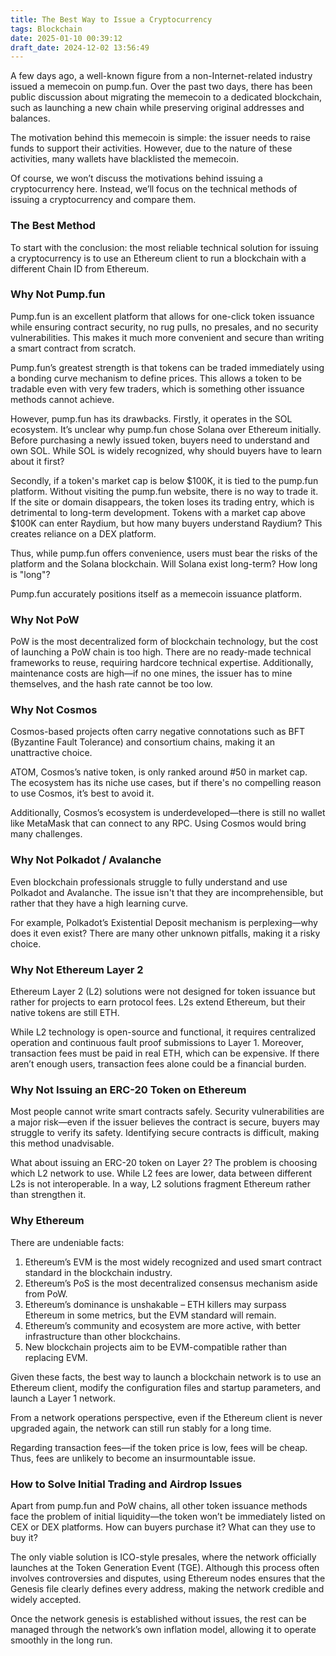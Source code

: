```yaml
---
title: The Best Way to Issue a Cryptocurrency
tags: Blockchain
date: 2025-01-10 00:39:12
draft_date: 2024-12-02 13:56:49
---
```


A few days ago, a well-known figure from a non-Internet-related industry issued a memecoin on pump.fun. Over the past two days, there has been public discussion about migrating the memecoin to a dedicated blockchain, such as launching a new chain while preserving original addresses and balances.

The motivation behind this memecoin is simple: the issuer needs to raise funds to support their activities. However, due to the nature of these activities, many wallets have blacklisted the memecoin.

Of course, we won’t discuss the motivations behind issuing a cryptocurrency here. Instead, we’ll focus on the technical methods of issuing a cryptocurrency and compare them.

### The Best Method

To start with the conclusion: the most reliable technical solution for issuing a cryptocurrency is to use an Ethereum client to run a blockchain with a different Chain ID from Ethereum.

### Why Not Pump.fun

Pump.fun is an excellent platform that allows for one-click token issuance while ensuring contract security, no rug pulls, no presales, and no security vulnerabilities. This makes it much more convenient and secure than writing a smart contract from scratch.

Pump.fun’s greatest strength is that tokens can be traded immediately using a bonding curve mechanism to define prices. This allows a token to be tradable even with very few traders, which is something other issuance methods cannot achieve.

However, pump.fun has its drawbacks. Firstly, it operates in the SOL ecosystem. It’s unclear why pump.fun chose Solana over Ethereum initially. Before purchasing a newly issued token, buyers need to understand and own SOL. While SOL is widely recognized, why should buyers have to learn about it first?

Secondly, if a token's market cap is below $100K, it is tied to the pump.fun platform. Without visiting the pump.fun website, there is no way to trade it. If the site or domain disappears, the token loses its trading entry, which is detrimental to long-term development. Tokens with a market cap above $100K can enter Raydium, but how many buyers understand Raydium? This creates reliance on a DEX platform.

Thus, while pump.fun offers convenience, users must bear the risks of the platform and the Solana blockchain. Will Solana exist long-term? How long is "long"?

Pump.fun accurately positions itself as a memecoin issuance platform.

### Why Not PoW

PoW is the most decentralized form of blockchain technology, but the cost of launching a PoW chain is too high. There are no ready-made technical frameworks to reuse, requiring hardcore technical expertise. Additionally, maintenance costs are high—if no one mines, the issuer has to mine themselves, and the hash rate cannot be too low.

### Why Not Cosmos

Cosmos-based projects often carry negative connotations such as BFT (Byzantine Fault Tolerance) and consortium chains, making it an unattractive choice.

ATOM, Cosmos’s native token, is only ranked around #50 in market cap. The ecosystem has its niche use cases, but if there's no compelling reason to use Cosmos, it’s best to avoid it.

Additionally, Cosmos’s ecosystem is underdeveloped—there is still no wallet like MetaMask that can connect to any RPC. Using Cosmos would bring many challenges.

### Why Not Polkadot / Avalanche

Even blockchain professionals struggle to fully understand and use Polkadot and Avalanche. The issue isn't that they are incomprehensible, but rather that they have a high learning curve.

For example, Polkadot’s Existential Deposit mechanism is perplexing—why does it even exist? There are many other unknown pitfalls, making it a risky choice.

### Why Not Ethereum Layer 2

Ethereum Layer 2 (L2) solutions were not designed for token issuance but rather for projects to earn protocol fees. L2s extend Ethereum, but their native tokens are still ETH.

While L2 technology is open-source and functional, it requires centralized operation and continuous fault proof submissions to Layer 1. Moreover, transaction fees must be paid in real ETH, which can be expensive. If there aren’t enough users, transaction fees alone could be a financial burden.

### Why Not Issuing an ERC-20 Token on Ethereum

Most people cannot write smart contracts safely. Security vulnerabilities are a major risk—even if the issuer believes the contract is secure, buyers may struggle to verify its safety. Identifying secure contracts is difficult, making this method unadvisable.

What about issuing an ERC-20 token on Layer 2? The problem is choosing which L2 network to use. While L2 fees are lower, data between different L2s is not interoperable. In a way, L2 solutions fragment Ethereum rather than strengthen it.

### Why Ethereum

There are undeniable facts:
1. Ethereum’s EVM is the most widely recognized and used smart contract standard in the blockchain industry.
2. Ethereum’s PoS is the most decentralized consensus mechanism aside from PoW.
3. Ethereum’s dominance is unshakable – ETH killers may surpass Ethereum in some metrics, but the EVM standard will remain.
4. Ethereum’s community and ecosystem are more active, with better infrastructure than other blockchains.
5. New blockchain projects aim to be EVM-compatible rather than replacing EVM.

Given these facts, the best way to launch a blockchain network is to use an Ethereum client, modify the configuration files and startup parameters, and launch a Layer 1 network.

From a network operations perspective, even if the Ethereum client is never upgraded again, the network can still run stably for a long time.

Regarding transaction fees—if the token price is low, fees will be cheap. Thus, fees are unlikely to become an insurmountable issue.

### How to Solve Initial Trading and Airdrop Issues

Apart from pump.fun and PoW chains, all other token issuance methods face the problem of initial liquidity—the token won’t be immediately listed on CEX or DEX platforms. How can buyers purchase it? What can they use to buy it?

The only viable solution is ICO-style presales, where the network officially launches at the Token Generation Event (TGE). Although this process often involves controversies and disputes, using Ethereum nodes ensures that the Genesis file clearly defines every address, making the network credible and widely accepted.

Once the network genesis is established without issues, the rest can be managed through the network’s own inflation model, allowing it to operate smoothly in the long run.
